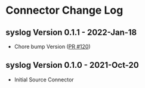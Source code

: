 # Connector Change Log

## syslog Version 0.1.1 - 2022-Jan-18
* Chore bump Version ([PR #120](https://github.com/infinyon/fluvio-connectors/pull/120))

## syslog Version 0.1.0 - 2021-Oct-20
* Initial Source Connector
